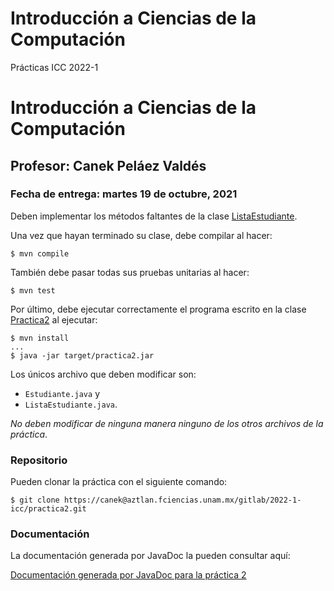 # Introducción a Ciencias de la Computación

Prácticas ICC 2022-1

Introducción a Ciencias de la Computación
=========================================

Profesor: Canek Peláez Valdés
-------------------------------------------

### Fecha de entrega: martes 19 de octubre, 2021

Deben implementar los métodos faltantes de la clase
[ListaEstudiante](https://aztlan.fciencias.unam.mx/gitlab/2022-1-icc/practica2/-/blob/main/src/main/java/mx/unam/ciencias/icc/ListaEstudiante.java).

Una vez que hayan terminado su clase, debe compilar al hacer:

```
$ mvn compile
```

También debe pasar todas sus pruebas unitarias al hacer:

```
$ mvn test
```

Por último, debe ejecutar correctamente el programa escrito en la clase
[Practica2](https://aztlan.fciencias.unam.mx/gitlab/2022-1-icc/practica2/-/blob/main/src/main/java/mx/unam/ciencias/icc/Practica2.java)
al ejecutar:

```
$ mvn install
...
$ java -jar target/practica2.jar
```

Los únicos archivo que deben modificar son:

* `Estudiante.java` y
* `ListaEstudiante.java`.

*No deben modificar de ninguna manera ninguno de los otros archivos de la práctica*.

### Repositorio

Pueden clonar la práctica con el siguiente comando:

```
$ git clone https://canek@aztlan.fciencias.unam.mx/gitlab/2022-1-icc/practica2.git
```

### Documentación

La documentación generada por JavaDoc la pueden consultar aquí:

[Documentación generada por JavaDoc para la práctica
2](https://aztlan.fciencias.unam.mx/~canek/2022-1-icc/practica2/apidocs/index.html)
